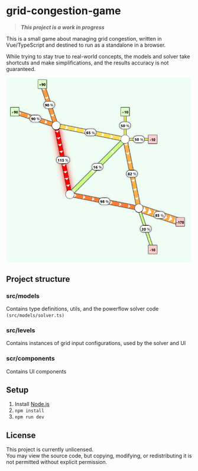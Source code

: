 # grid-congestion-game

> ***This project is a work in progress***

This is a small game about managing grid congestion, written in Vue/TypeScript and destined to run as a standalone in a browser.

While trying to stay true to real-world concepts, the models and solver take shortcuts and make simplifications, and the results accuracy is not guaranteed.

<img src="./github/images/demo.png" width="500"/>

## Project structure

### src/models

Contains type definitions, utils, and the powerflow solver code `(src/models/solver.ts)`

### src/levels

Contains instances of grid input configurations, used by the solver and UI

### scr/components

Contains UI components

## Setup

1. Install [Node.js](https://nodejs.org/en/download)
2. `npm install`
3. `npm run dev`

## License
This project is currently unlicensed.  
You may view the source code, but copying, modifying, or redistributing it is not permitted without explicit permission.
